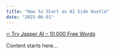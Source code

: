 ```yaml
---
title: "How to Start an AI Side Hustle"
date: "2025-06-01"
---
```


[🔥 Try Jasper AI – 10,000 Free Words](https://your-affiliate-link.com)

Content starts here...
